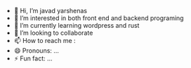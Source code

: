 - 👋 Hi, I’m javad yarshenas
- 👀 I’m interested in both front end and backend programing
- 🌱 I’m currently learning wordpress and rust
- 💞️ I’m looking to collaborate
- 📫 How to reach me :
- 😄 Pronouns: ...
- ⚡ Fun fact: ...

<!---
javad-yar/javad-yar is a ✨ special ✨ repository because its `README.md` (this file) appears on your GitHub profile.
You can click the Preview link to take a look at your changes.
--->
